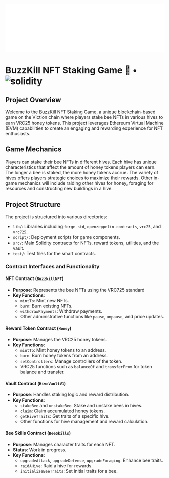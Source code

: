  <img width="1000" height="150" top="150" src="./public/buzzkill-logo-hero.svg">

# BuzzKill NFT Staking Game 🐝 • ![solidity](https://img.shields.io/badge/solidity-^0.8.23-lightgrey)

## Project Overview
Welcome to the BuzzKill NFT Staking Game, a unique blockchain-based game on the Viction chain where players stake bee NFTs in various hives to earn VRC25 honey tokens. This project leverages Ethereum Virtual Machine (EVM) capabilities to create an engaging and rewarding experience for NFT enthusiasts.

## Game Mechanics
Players can stake their bee NFTs in different hives. Each hive has unique characteristics that affect the amount of honey tokens players can earn. The longer a bee is staked, the more honey tokens accrue. The variety of hives offers players strategic choices to maximize their rewards. Other in-game mechanics will include raiding other hives for honey, foraging for resources and constructing new buildings in a hive.

## Project Structure
The project is structured into various directories:

- `lib/`: Libraries including `forge-std`, `openzeppelin-contracts`, `vrc25`, and `vrc725`.
- `script/`: Deployment scripts for game components.
- `src/`: Main Solidity contracts for NFTs, reward tokens, utilities, and the vault.
- `test/`: Test files for the smart contracts.


### Contract Interfaces and Functionality
#### NFT Contract (`BuzzkillNFT`)
- **Purpose**: Represents the bee NFTs using the VRC725 standard
- **Key Functions**:
  - `mintTo`: Mint new NFTs.
  - `burn`: Burn existing NFTs.
  - `withdrawPayments`: Withdraw payments.
  - Other administrative functions like `pause`, `unpause`, and price updates.

#### Reward Token Contract (`Honey`)
- **Purpose**: Manages the VRC25 honey tokens.
- **Key Functions**:
  - `mintTo`: Mint honey tokens to an address.
  - `burn`: Burn honey tokens from an address.
  - `setControllers`: Manage controllers of the token.
  - VRC25 functions such as `balanceOf` and `transferFrom` for token balance and transfer.

#### Vault Contract (`HiveVaultV1`)
- **Purpose**: Handles staking logic and reward distribution.
- **Key Functions**:
  - `stakeBee` and `unstakeBee`: Stake and unstake bees in hives.
  - `claim`: Claim accumulated honey tokens.
  - `getHiveTraits`: Get traits of a specific hive.
  - Other functions for hive management and reward calculation.

#### Bee Skills Contract (`BeeSkills`)
- **Purpose**: Manages character traits for each NFT.
- **Status**: Work in progress.
- **Key Functions**:
  - `upgradeAttack`, `upgradeDefense`, `upgradeForaging`: Enhance bee traits.
  - `raidAHive`: Raid a hive for rewards.
  - `initializeBeeTraits`: Set initial traits for a bee.
